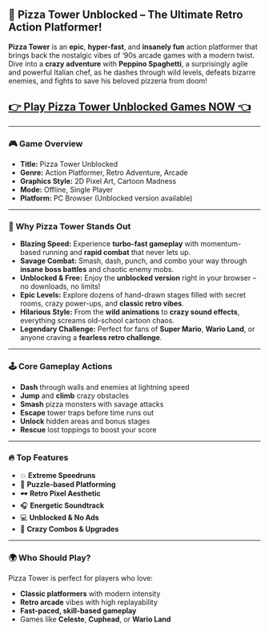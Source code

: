 ## 🍕 Pizza Tower Unblocked – The Ultimate Retro Action Platformer!

**Pizza Tower** is an **epic**, **hyper-fast**, and **insanely fun** action platformer that brings back the nostalgic vibes of ‘90s arcade games with a modern twist. Dive into a **crazy adventure** with **Peppino Spaghetti**, a surprisingly agile and powerful Italian chef, as he dashes through wild levels, defeats bizarre enemies, and fights to save his beloved pizzeria from doom!

## <a href="https://1kb.link/vRY6gc">👉 Play Pizza Tower Unblocked Games NOW 👈</a>

---

### 🎮 Game Overview

* **Title:** Pizza Tower Unblocked
* **Genre:** Action Platformer, Retro Adventure, Arcade
* **Graphics Style:** 2D Pixel Art, Cartoon Madness
* **Mode:** Offline, Single Player
* **Platform:** PC Browser (Unblocked version available)

---

### 🚀 Why Pizza Tower Stands Out

* **Blazing Speed:** Experience **turbo-fast gameplay** with momentum-based running and **rapid combat** that never lets up.
* **Savage Combat:** Smash, dash, punch, and combo your way through **insane boss battles** and chaotic enemy mobs.
* **Unblocked & Free:** Enjoy the **unblocked version** right in your browser – no downloads, no limits!
* **Epic Levels:** Explore dozens of hand-drawn stages filled with secret rooms, crazy power-ups, and **classic retro vibes**.
* **Hilarious Style:** From the **wild animations** to **crazy sound effects**, everything screams old-school cartoon chaos.
* **Legendary Challenge:** Perfect for fans of **Super Mario**, **Wario Land**, or anyone craving a **fearless retro challenge**.

---

### 🕹️ Core Gameplay Actions

* **Dash** through walls and enemies at lightning speed
* **Jump** and **climb** crazy obstacles
* **Smash** pizza monsters with savage attacks
* **Escape** tower traps before time runs out
* **Unlock** hidden areas and bonus stages
* **Rescue** lost toppings to boost your score

---

### 🔥 Top Features

* 💥 **Extreme Speedruns**
* 🧠 **Puzzle-based Platforming**
* 🕶️ **Retro Pixel Aesthetic**
* 🎧 **Energetic Soundtrack**
* 💻 **Unblocked & No Ads**
* 🤹 **Crazy Combos & Upgrades**

---

### 🌍 Who Should Play?

Pizza Tower is perfect for players who love:

* **Classic platformers** with modern intensity
* **Retro arcade** vibes with high replayability
* **Fast-paced, skill-based gameplay**
* Games like **Celeste**, **Cuphead**, or **Wario Land**
